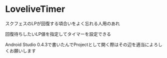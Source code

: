 LoveliveTimer
=============

スクフェスのLPが回復する頃合いをよく忘れる人用のあれ

回復待ちしたいLP値を指定してタイマーを設定できる

Android Studio 0.4.3で書いたんでProjectとして開く際はその辺を適当によろしくお願いします
